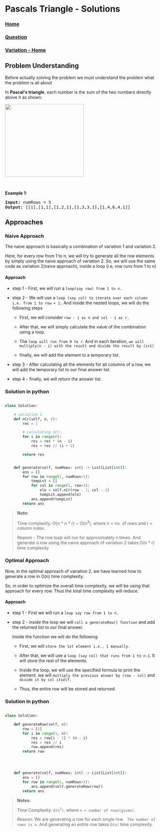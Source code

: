 # Pascals Triangle - Solutions

### [Home](../../../README.md)

### [Question](../readme.md)

### [Variation - Home](../../readme.md)

## Problem Understanding

Before actually solving the problem we must understand the problem what the problem is all about

<p>In <strong>Pascal&#39;s triangle</strong>, each number is the sum of the two numbers directly above it as shown:</p>
<img alt="" src="https://upload.wikimedia.org/wikipedia/commons/0/0d/PascalTriangleAnimated2.gif" style="height:240px; width:260px" />
<p>&nbsp;</p>
<p><strong class="example">Example 1:</strong></p>
<pre><strong>Input:</strong> numRows = 5
<strong>Output:</strong> [[1],[1,1],[1,2,1],[1,3,3,1],[1,4,6,4,1]]
</pre>

## Approaches

### Naive Approach

The naive approach is basically a combination of variation 1 and variation 2.

Here, for every row from 1 to n, we will try to generate all the row elements by simply using the naive approach of variation 2. So, we will use the same code as variation 2(naive approach), inside a loop (i.e, row runs from 1 to n)

#### Approach

- step 1 - First, we will run a `loop(say row) from 1 to n.`

- step 2 - We will use a `loop (say col) to iterate over each column i.e. from 1 to row + 1.` And inside the nested loops, we will do the following steps

  - First, we will consider `row - 1 as n and col - 1 as r.`

  - After that, we will simply calculate the value of the combination using a loop.

  - The `loop will run from 0 to r`. And in each iteration, `we will multiply(n - i) with the result and divide the result by (i+1)`

  - finally, we will add the element to a temporary list.

- step 3 - After calculating all the elements for all columns of a row, we will add the temporary list to our final answer list.

- step 4 - finally, we will return the answer list.

### Solution in python

```py

class Solution:

    # variation 1
    def nCr(self, n, r):
        res = 1

        # calculating nCr:
        for i in range(r):
            res = res * (n - i)
            res = res // (i + 1)

        return res


    def generate(self, numRows: int) -> List[List[int]]:
        ans = []
        for row in range(1, numRows+1):
            tempLst = []
            for col in range(1, row+1):
                ele = self.nCr(row - 1, col - 1)
                tempLst.append(ele)
            ans.append(tempLst)
        return ans

```

> **Note:**
>
> Time complexity: O(n \* n \* r) ~ O(n<sup>3</sup>), where n = no. of rows and r = column index.
>
> Reason - The row loop will run for approximately n times. And generate a row using the naive approach of variation 2 takes O(n \* r) time complexity

### Optimal Approach

Now, in the optimal approach of variation 2, we have learned how to generate a row in O(n) time complexity.

So, in order to optimize the overall time complexity, we will be using that approach for every row. Thus the total time complexity will reduce.

#### Approach

- step 1 - First we will run a `loop say row from 1 to n.`

- step 2 - inside the loop we will `call a generateRow() function` and add the returned list to our final answer.

  Inside the function we will do the following

  - First, we will `store the 1st element i.e., 1 manually.`

  - After that, we will use a `loop (say col) that runs from 1 to n-1`. It will store the rest of the elements.

  - Inside the loop, we will use the specified formula to print the element. we will `multiply the previous answer by (row - col)` and `divide it by col itself.`

  - Thus, the entire row will be stored and returned.

### Solution in python

```py

class Solution:

    def generateRow(self, n):
        row = [1]
        for i in range(1, n):
            res = row[i - 1] * (n - i)
            res = res // i
            row.append(res)
        return row




    def generate(self, numRows: int) -> List[List[int]]:
        ans = []
        for row in range(1, numRows+1):
            ans.append(self.generateRow(row))
        return ans


```

> **Notes:**
>
> Time Complexity: `O(n`<sup>`2`</sup>`)`, where `n = number of rows(given)`.
>
> Reason: We are generating a row for each single row. ` The number of rows is n`. And generating an entire row takes `O(n)` time complexity.
